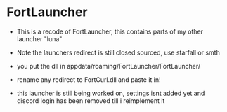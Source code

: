 # FortLauncher
- This is a recode of FortLauncher, this contains parts of my other launcher "luna"

- Note the launchers redirect is still closed sourced, use starfall or smth
- you put the dll in appdata/roaming/FortLauncher/FortLauncher/
- rename any redirect to FortCurl.dll and paste it in!

- this launcher is still being worked on, settings isnt added yet and discord login has been removed till i reimplement it